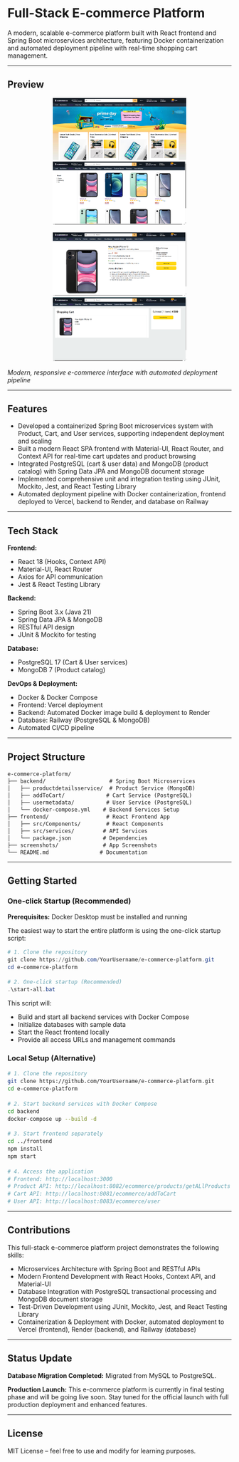 # Full-Stack E-commerce Platform

A modern, scalable e-commerce platform built with React frontend and Spring Boot microservices architecture, featuring Docker containerization and automated deployment pipeline with real-time shopping cart management.

---

## Preview

<p align="center">
  <img src="./screenshots/demo.png" width="300" alt="Demo" style="margin: 0 10px;" />
  <img src="./screenshots/display.png" width="300" alt="Display" style="margin: 0 10px;" />
</p>

<p align="center">
  <img src="./screenshots/order.png" width="300" alt="Order Management" style="margin: 0 10px;" />
  <img src="./screenshots/cart.png" width="300" alt="Shopping Cart" style="margin: 0 10px;" />
</p>

*Modern, responsive e-commerce interface with automated deployment pipeline*

---

## Features
- Developed a containerized Spring Boot microservices system with Product, Cart, and User services, supporting independent deployment and scaling  
- Built a modern React SPA frontend with Material-UI, React Router, and Context API for real-time cart updates and product browsing  
- Integrated PostgreSQL (cart & user data) and MongoDB (product catalog) with Spring Data JPA and MongoDB document storage  
- Implemented comprehensive unit and integration testing using JUnit, Mockito, Jest, and React Testing Library  
- Automated deployment pipeline with Docker containerization, frontend deployed to Vercel, backend to Render, and database on Railway  

---

## Tech Stack
**Frontend:**  
- React 18 (Hooks, Context API)  
- Material-UI, React Router  
- Axios for API communication  
- Jest & React Testing Library  

**Backend:**  
- Spring Boot 3.x (Java 21)  
- Spring Data JPA & MongoDB  
- RESTful API design  
- JUnit & Mockito for testing  

**Database:**  
- PostgreSQL 17 (Cart & User services)  
- MongoDB 7 (Product catalog)  

**DevOps & Deployment:**  
- Docker & Docker Compose  
- Frontend: Vercel deployment  
- Backend: Automated Docker image build & deployment to Render  
- Database: Railway (PostgreSQL & MongoDB)  
- Automated CI/CD pipeline  

---

## Project Structure
```
e-commerce-platform/
├── backend/                    # Spring Boot Microservices
│   ├── productdetailsservice/  # Product Service (MongoDB)
│   ├── addToCart/             # Cart Service (PostgreSQL)  
│   ├── usermetadata/          # User Service (PostgreSQL)
│   └── docker-compose.yml    # Backend Services Setup
├── frontend/                  # React Frontend App
│   ├── src/Components/        # React Components
│   ├── src/services/         # API Services
│   └── package.json          # Dependencies
├── screenshots/              # App Screenshots
└── README.md                # Documentation
```


---

## Getting Started

### One-click Startup (Recommended)

**Prerequisites:** Docker Desktop must be installed and running

The easiest way to start the entire platform is using the one-click startup script:

```powershell
# 1. Clone the repository
git clone https://github.com/YourUsername/e-commerce-platform.git
cd e-commerce-platform

# 2. One-click startup (Recommended)
.\start-all.bat
```

This script will:
- Build and start all backend services with Docker Compose
- Initialize databases with sample data
- Start the React frontend locally
- Provide all access URLs and management commands

### Local Setup (Alternative)

```bash
# 1. Clone the repository
git clone https://github.com/YourUsername/e-commerce-platform.git
cd e-commerce-platform

# 2. Start backend services with Docker Compose
cd backend
docker-compose up --build -d

# 3. Start frontend separately
cd ../frontend
npm install
npm start

# 4. Access the application
# Frontend: http://localhost:3000
# Product API: http://localhost:8082/ecommerce/products/getALlProducts  
# Cart API: http://localhost:8081/ecommerce/addToCart
# User API: http://localhost:8083/ecommerce/user
```

---

## Contributions

This full-stack e-commerce platform project demonstrates the following skills:

- Microservices Architecture with Spring Boot and RESTful APIs
- Modern Frontend Development with React Hooks, Context API, and Material-UI
- Database Integration with PostgreSQL transactional processing and MongoDB document storage
- Test-Driven Development using JUnit, Mockito, Jest, and React Testing Library
- Containerization & Deployment with Docker, automated deployment to Vercel (frontend), Render (backend), and Railway (database)

---

## Status Update

**Database Migration Completed:** Migrated from MySQL to PostgreSQL.

**Production Launch:** This e-commerce platform is currently in final testing phase and will be going live soon. Stay tuned for the official launch with full production deployment and enhanced features.

---

## License

MIT License – feel free to use and modify for learning purposes.